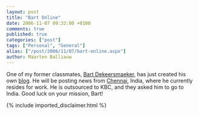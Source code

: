 ```yaml
---
layout: post
title: "Bart Online"
date: 2006-11-07 09:33:00 +0100
comments: true
published: true
categories: ["post"]
tags: ["Personal", "General"]
alias: ["/post/2006/11/07/bart-online.aspx"]
author: Maarten Balliauw
---
```

One of my former classmates, <a href="http://www.bartonline.be/" mce_href="http://www.bartonline.be/">Bart Dekeersmaeker</a>, has just created his own <a href="http://www.bartonline.be/" mce_href="http://www.bartonline.be/">blog</a>. He will be posting news from <a href="http://nl.wikipedia.org/wiki/Chennai" mce_href="http://nl.wikipedia.org/wiki/Chennai">Chennai</a>, India, where he currently resides for work. He is outsourced to KBC, and they asked him to go to India. Good luck on your mission, Bart! 
{% include imported_disclaimer.html %}
